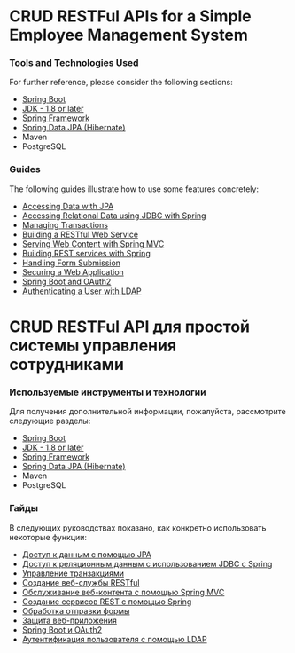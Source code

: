 # CRUD RESTFul APIs for a Simple Employee Management System

### Tools and Technologies Used

For further reference, please consider the following sections:

* [Spring Boot](https://spring.io/projects/spring-boot#overview)
* [JDK - 1.8 or later](https://www.oracle.com/java/technologies/downloads/)
* [Spring Framework](https://spring.io/projects/spring-framework)
* [Spring Data JPA (Hibernate)](https://spring.io/projects/spring-data-jpa)
* Maven
* PostgreSQL

### Guides

The following guides illustrate how to use some features concretely:

* [Accessing Data with JPA](https://spring.io/guides/gs/accessing-data-jpa/)
* [Accessing Relational Data using JDBC with Spring](https://spring.io/guides/gs/relational-data-access/)
* [Managing Transactions](https://spring.io/guides/gs/managing-transactions/)
* [Building a RESTful Web Service](https://spring.io/guides/gs/rest-service/)
* [Serving Web Content with Spring MVC](https://spring.io/guides/gs/serving-web-content/)
* [Building REST services with Spring](https://spring.io/guides/tutorials/rest/)
* [Handling Form Submission](https://spring.io/guides/gs/handling-form-submission/)
* [Securing a Web Application](https://spring.io/guides/gs/securing-web/)
* [Spring Boot and OAuth2](https://spring.io/guides/tutorials/spring-boot-oauth2/)
* [Authenticating a User with LDAP](https://spring.io/guides/gs/authenticating-ldap/)


# CRUD RESTFul API для простой системы управления сотрудниками

### Используемые инструменты и технологии

Для получения дополнительной информации, пожалуйста, рассмотрите следующие разделы:

* [Spring Boot](https://spring.io/projects/spring-boot#overview)
* [JDK - 1.8 or later](https://www.oracle.com/java/technologies/downloads/)
* [Spring Framework](https://spring.io/projects/spring-framework)
* [Spring Data JPA (Hibernate)](https://spring.io/projects/spring-data-jpa)
* Maven
* PostgreSQL

### Гайды

В следующих руководствах показано, как конкретно использовать некоторые функции:

* [Доступ к данным с помощью JPA](https://spring.io/guides/gs/accessing-data-jpa/)
* [Доступ к реляционным данным с использованием JDBC с Spring](https://spring.io/guides/gs/relational-data-access/)
* [Управление транзакциями](https://spring.io/guides/gs/managing-transactions/)
* [Создание веб-службы RESTful](https://spring.io/guides/gs/rest-service/)
* [Обслуживание веб-контента с помощью Spring MVC](https://spring.io/guides/gs/serving-web-content/)
* [Создание сервисов REST с помощью Spring](https://spring.io/guides/tutorials/rest/)
* [Обработка отправки формы](https://spring.io/guides/gs/handling-form-submission/)
* [Защита веб-приложения](https://spring.io/guides/gs/securing-web/)
* [Spring Boot и OAuth2](https://spring.io/guides/tutorials/spring-boot-oauth2/)
* [Аутентификация пользователя с помощью LDAP](https://spring.io/guides/gs/authenticating-ldap/)
